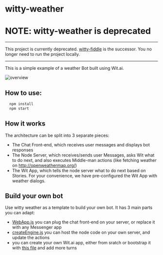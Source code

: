 # witty-weather


# NOTE: witty-weather is deprecated

---- 

This project is currently deprecated. [witty-fiddle](https://wit-ai.github.io/witty-fiddle) is the successor. You no longer need to run the project locally.

----

This is a simple example of a weather Bot built using Wit.ai.

![overview](overview.png)

## How to use:

```bash
  npm install
  npm start
```

## How it works

The architecture can be split into 3 separate pieces:
* The Chat Front-end, which receives user messages and displays bot responses
* The Node Server, which receives/sends user Messages, asks Wit what to do next, and also executes Middle-man actions (like fetching weather on http://openweathermap.org/)
* The Wit App, which tells the node server what to do next based on Stories. For your convenience, we have pre-configured the Wit App with weather dialogs.

## Build your own bot

Use witty weather as a template to build your own bot. It has 3 main parts you can adapt:
* [WebApp.js](src/WebApp.js) you can plug the chat front-end on your server, or replace it with any Messenger app
* [createEngine.js](src/createEngine.js) you can host the node code on your own server, and update the actions
* you can create your own Wit.ai app, either from sratch or bootstrap it with [this file](wit-app/wittyweather.zip) and add more turns
